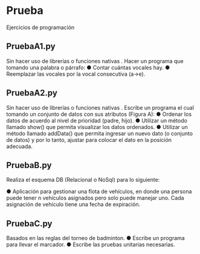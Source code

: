 # Prueba
Ejercicios de programación 

## PruebaA1.py

Sin hacer uso de librerías o funciones nativas​ . Hacer un programa que tomando una
palabra o párrafo:
● Contar cuántas vocales hay.
● Reemplazar las vocales por la vocal consecutiva (a->e).

## PruebaA2.py

Sin hacer uso de librerías o funciones nativas​ . Escribe un programa el cual tomando un
conjunto de datos con sus atributos (Figura A):
● Ordenar los datos de acuerdo al nivel de prioridad (padre, hijo).
● Utilizar un método llamado show() que permita visualizar los datos ordenados.
● Utilizar un método llamado addData() que permita ingresar un nuevo dato (o
conjunto de datos) y por lo tanto, ajustar para colocar el dato en la posición
adecuada.

## PruebaB.py

Realiza el esquema DB (Relacional o NoSql) para lo siguiente:

● Aplicación para gestionar una flota de vehículos, en donde una persona puede tener
n vehículos asignados pero solo puede manejar uno. Cada asignación de vehículo
tiene una fecha de expiración.

## PruebaC.py

Basados en las reglas del torneo de badminton.
● Escribe un programa para llevar el marcador.
● Escribe las pruebas unitarias necesarias.
